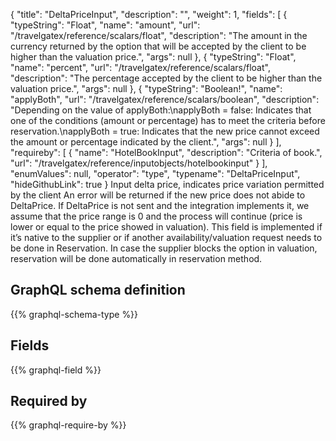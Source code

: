 {
  "title": "DeltaPriceInput",
  "description": "",
  "weight": 1,
  "fields": [
    {
      "typeString": "Float",
      "name": "amount",
      "url": "/travelgatex/reference/scalars/float",
      "description": "The amount in the currency returned by the option that will be accepted by the client to be higher than the valuation price.",
      "args": null
    },
    {
      "typeString": "Float",
      "name": "percent",
      "url": "/travelgatex/reference/scalars/float",
      "description": "The percentage accepted by the client to be higher than the valuation price.",
      "args": null
    },
    {
      "typeString": "Boolean!",
      "name": "applyBoth",
      "url": "/travelgatex/reference/scalars/boolean",
      "description": "Depending on the value of applyBoth:\napplyBoth = false: Indicates that one of the conditions (amount or percentage) has to meet the criteria before reservation.\napplyBoth = true: Indicates that the new price cannot exceed the amount or percentage indicated by the client.",
      "args": null
    }
  ],
  "requireby": [
    {
      "name": "HotelBookInput",
      "description": "Criteria of book.",
      "url": "/travelgatex/reference/inputobjects/hotelbookinput"
    }
  ],
  "enumValues": null,
  "operator": "type",
  "typename": "DeltaPriceInput",
  "hideGithubLink": true
}
Input delta price, indicates price variation permitted by the client
An error will be returned if the new price does not abide to DeltaPrice. If DeltaPrice is not sent and the integration implements it, we assume that the price range is 0 and the process will continue 
(price is lower or equal to the price showed in valuation).
This field is implemented if it’s native to the supplier or if another availability/valuation request needs to be done in Reservation. In case the supplier blocks the option in valuation, reservation 
will be done automatically in reservation method.
## GraphQL schema definition

{{% graphql-schema-type %}}

## Fields

{{% graphql-field %}}

## Required by

{{% graphql-require-by %}}
